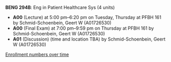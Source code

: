 **BENG 294B**: Eng in Patient Healthcare Sys (4 units)

- **A00** (Lecture) at 5:00 pm–6:20 pm on Tuesday, Thursday at PFBH 161 by Schmid-Schoenbein, Geert W (A01726530)
- **A00** (Final Exam) at 7:00 pm–9:59 pm on Thursday at PFBH 161 by Schmid-Schoenbein, Geert W (A01726530)
- **A01** (Discussion) (time and location TBA) by Schmid-Schoenbein, Geert W (A01726530)

[Enrollment numbers over time](./BENG294B.tsv)
